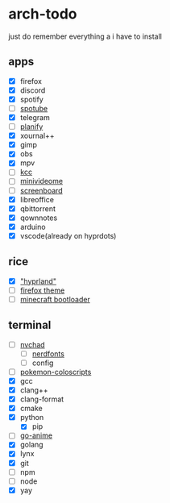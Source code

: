 # arch-todo
just do remember everything a i have to install

## apps
- [x] firefox
- [x] discord
- [x] spotify
- [ ] [spotube](https://github.com/KRTirtho/spotube)
- [x] telegram
- [ ] [planify](https://github.com/alainm23/planify)
- [x] xournal++
- [x] gimp
- [x] obs
- [x] mpv
- [ ] [kcc](https://github.com/ciromattia/kcc)
- [ ] [minivideome](https://github.com/maykbrito/mini-video-me)
- [ ] [screenboard](https://github.com/maykbrito/screenboard)
- [x] libreoffice
- [x] qbittorrent
- [x] qownnotes
- [x] arduino
- [x] vscode(already on hyprdots)
## rice
- [x] ["hyprland"](https://github.com/prasanthrangan/hyprdots)
- [ ] [firefox theme](https://github.com/datguypiko/Firefox-Mod-Blur)
- [ ] [minecraft bootloader](https://github.com/Lxtharia/minegrub-theme)
## terminal
- [ ] [nvchad](https://github.com/NvChad/NvChad)
  - [ ] [nerdfonts](https://github.com/ryanoasis/nerd-fonts)
  - [ ] config 
- [ ] [pokemon-coloscripts](https://gitlab.com/phoneybadger/pokemon-colorscripts)
- [x] gcc
- [x] clang++
- [x] clang-format
- [x] cmake
- [x] python
  - [x] pip
- [ ] [go-anime](https://github.com/alvarorichard/GoAnime)
- [x] golang
- [x] lynx
- [x] git
- [ ] npm
- [ ] node
- [x] yay
